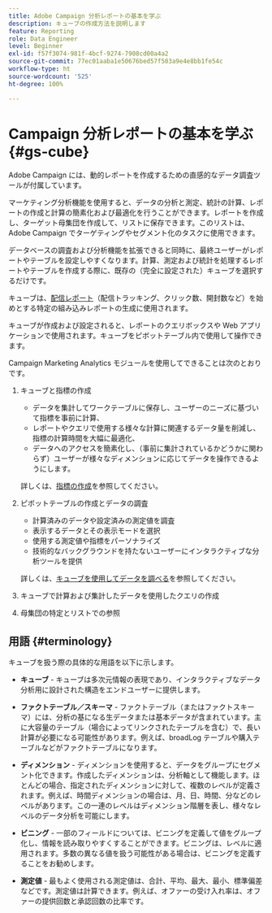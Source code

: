 ```yaml
---
title: Adobe Campaign 分析レポートの基本を学ぶ
description: キューブの作成方法を説明します
feature: Reporting
role: Data Engineer
level: Beginner
exl-id: f57f3074-981f-4bcf-9274-7908cd00a4a2
source-git-commit: 77ec01aaba1e50676bed57f503a9e4e8bb1fe54c
workflow-type: ht
source-wordcount: '525'
ht-degree: 100%

---
```


# Campaign 分析レポートの基本を学ぶ {#gs-cube}

Adobe Campaign には、動的レポートを作成するための直感的なデータ調査ツールが付属しています。

マーケティング分析機能を使用すると、データの分析と測定、統計の計算、レポートの作成と計算の簡素化および最適化を行うことができます。レポートを作成し、ターゲット母集団を作成して、リストに保存できます。このリストは、Adobe Campaign でターゲティングやセグメント化のタスクに使用できます。

データベースの調査および分析機能を拡張できると同時に、最終ユーザーがレポートやテーブルを設定しやすくなります。計算、測定および統計を処理するレポートやテーブルを作成する際に、既存の（完全に設定された）キューブを選択するだけです。

キューブは、[配信レポート](delivery-reports.md)（配信トラッキング、クリック数、開封数など）を始めとする特定の組み込みレポートの生成に使用されます。

キューブが作成および設定されると、レポートのクエリボックスや Web アプリケーションで使用されます。キューブをピボットテーブル内で使用して操作できます。

Campaign Marketing Analytics モジュールを使用してできることは次のとおりです。

1. キューブと指標の作成

   * データを集計してワークテーブルに保存し、ユーザーのニーズに基づいて指標を事前に計算、
   * レポートやクエリで使用する様々な計算に関連するデータ量を削減し、指標の計算時間を大幅に最適化、
   * データへのアクセスを簡素化し、（事前に集計されているかどうかに関わらず）ユーザーが様々なディメンションに応じてデータを操作できるようにします。

   詳しくは、[指標の作成](cube-indicators.md)を参照してください。

1. ピボットテーブルの作成とデータの調査

   * 計算済みのデータや設定済みの測定値を調査
   * 表示するデータとその表示モードを選択
   * 使用する測定値や指標をパーソナライズ
   * 技術的なバックグラウンドを持たないユーザーにインタラクティブな分析ツールを提供

   詳しくは、[キューブを使用してデータを調べる](cube-tables.md)を参照してください。

1. キューブで計算および集計したデータを使用したクエリの作成
1. 母集団の特定とリストでの参照

## 用語 {#terminology}

キューブを扱う際の具体的な用語を以下に示します。

* **キューブ** - キューブは多次元情報の表現であり、インタラクティブなデータ分析用に設計された構造をエンドユーザーに提供します。

* **ファクトテーブル／スキーマ** - ファクトテーブル（またはファクトスキーマ）には、分析の基になる生データまたは基本データが含まれています。主に大容量のテーブル（場合によってリンクされたテーブルを含む）で、長い計算が必要になる可能性があります。例えば、broadLog テーブルや購入テーブルなどがファクトテーブルになります。

* **ディメンション** - ディメンションを使用すると、データをグループにセグメント化できます。作成したディメンションは、分析軸として機能します。ほとんどの場合、指定されたディメンションに対して、複数のレベルが定義されます。例えば、時間ディメンションの場合は、月、日、時間、分などのレベルがあります。この一連のレベルはディメンション階層を表し、様々なレベルのデータ分析を可能にします。

* **ビニング** - 一部のフィールドについては、ビニングを定義して値をグループ化し、情報を読み取りやすくすることができます。ビニングは、レベルに適用されます。多数の異なる値を扱う可能性がある場合は、ビニングを定義することをお勧めします。

* **測定値** - 最もよく使用される測定値は、合計、平均、最大、最小、標準偏差などです。測定値は計算できます。例えば、オファーの受け入れ率は、オファーの提供回数と承認回数の比率です。
